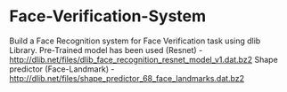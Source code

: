 # Face-Verification-System
Build a Face Recognition system for Face Verification task using dlib Library. 
Pre-Trained model has been used (Resnet) - http://dlib.net/files/dlib_face_recognition_resnet_model_v1.dat.bz2
Shape predictor (Face-Landmark) - http://dlib.net/files/shape_predictor_68_face_landmarks.dat.bz2
